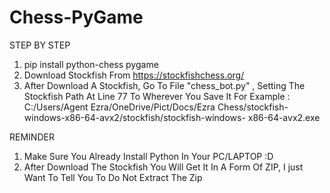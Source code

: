 # Chess-PyGame

STEP BY STEP
1. pip install python-chess pygame
2. Download Stockfish From https://stockfishchess.org/
3. After Download A Stockfish, Go To File "chess_bot.py" , Setting The Stockfish Path At Line 77 To Wherever You Save It
   For Example : C:/Users/Agent Ezra/OneDrive/Pict/Docs/Ezra Chess/stockfish-windows-x86-64-avx2/stockfish/stockfish-windows- 
                 x86-64-avx2.exe

REMINDER
1. Make Sure You Already Install Python In Your PC/LAPTOP :D
2. After Download The Stockfish You Will Get It In A Form Of ZIP, I just Want To Tell You To Do Not Extract The Zip
